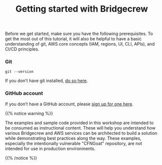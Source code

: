 ﻿---
title: "Getting started with Bridgecrew"
chapter: false
weight: 30
pre: "<b>3.8 </b>"
---

Before we get started, make sure you have the following prerequisites. To get the most out of this tutorial, it will also be helpful to have a basic understanding of git, AWS core concepts (IAM, regions, UI, CLI, APIs), and CI/CD principles.

### Git
```
git --version
```
If you don’t have git installed, [do so here](https://git-scm.com/book/en/v2/Getting-Started-Installing-Git/).

### GitHub account

If you don’t have a GitHub account, please [sign up for one here](https://github.com/join).




{{% notice warning %}}
<p style='text-align: left;'>
The examples and sample code provided in this workshop are intended to be consumed as instructional content. These will help you understand how various Bridgecrew and AWS services can be architected to build a solution while demonstrating best practices along the way. These examples, especially the intentionally vulnerable "CFNGoat" repository, are not intended for use in production environments.
</p>
{{% /notice %}}




